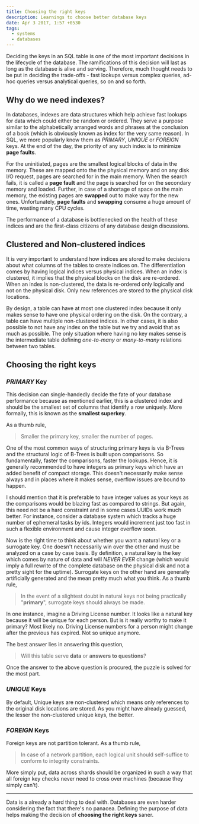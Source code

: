 ```yaml
---
title: Choosing the right keys
description: Learnings to choose better database keys
date: Apr 3 2017, 1:57 +0530
tags:
  - systems
  - databases
---
```


Deciding the keys in an SQL table is one of the most important decisions in
the lifecycle of the database. The ramifications of this decision will last
as long as the database is alive and serving. Therefore, much thought needs to be
put in deciding the trade-offs - fast lookups versus complex queries, ad-hoc
queries versus analytical queries, so on and so forth.

## Why do we need indexes?

In databases, indexes are data structures which help achieve fast lookups for
data which could either be random or ordered. They serve a purpose similar to
the alphabetically arranged words and phrases at the conclusion of a book (which
is obviously known as index for the very same reason). In SQL, we more popularly
know them as _PRIMARY_, _UNIQUE_ or _FOREIGN_ keys. At the end of the day, the
priority of any such index is to minimize **page faults**.

For the uninitiated, pages are the smallest logical blocks of data in the memory.
These are mapped onto the the physical memory and on any disk I/O request,
pages are searched for in the main memory. When the search fails, it is called
a **page fault** and the page is searched for on the secondary memory and loaded.
Further, in case of a shortage of space on the main memory, the existing pages are
**swapped** out to make way for the new ones. Unfortunately, **page faults** and
**swapping** consume a huge amount of time, wasting many CPU cycles.

The performance of a database is bottlenecked on the health of these indices and
are the first-class citizens of any database design discussions.

## Clustered and Non-clustered indices

It is very important to understand how indices are stored to make decisions
about what columns of the tables to create indices on. The differentiation
comes by having logical indices versus physical indices. When an index is
clustered, it implies that the physical blocks on the disk are re-ordered.
When an index is non-clustered, the data is re-ordered only logically and not on
the physical disk. Only new references are stored to the physical disk locations.

By design, a table can have at most one clustered index because it only makes sense
to have one physical ordering on the disk. On the contrary, a table can have multiple
non-clustered indices. In other cases, it is also possible to not have any index
on the table but we try and avoid that as much as possible. The only situation
where having no key makes sense is the intermediate table defining _one-to-many_
or _many-to-many_ relations between two tables.

## Choosing the right keys

### _PRIMARY_ Key

This decision can single-handedly decide the fate of your database performance
because as mentioned earlier, this is a clustered index and should be the
smallest set of columns that identify a row uniquely. More formally, this is
known as the **smallest superkey**.

As a thumb rule,

> Smaller the primary key, smaller the number of pages.

One of the most common ways of structuring primary keys is via B-Trees and the
structural logic of B-Trees is built upon comparisons. So fundamentally, faster
the comparisons, faster the lookups. Hence, it is generally recommended to have
integers as primary keys which have an added benefit of compact storage. This
doesn't necessarily make sense always and in places where it makes sense, overflow
issues are bound to happen.

I should mention that it is preferable to have integer values as your keys as
the comparisons would be blazing fast as compared to strings. But again, this
need not be a hard constraint and in some cases UUIDs work much better. For
instance, consider a database system which tracks a huge number of ephemeral tasks
by ids. Integers would increment just too fast in such a flexible environment
and cause integer overflow soon.

Now is the right time to think about whether you want a natural key or a surrogate
key. One doesn't necessarily win over the other and must be analyzed on a case by
case basis. By definition, a natural key is the key which comes by nature of data
and will _NEVER EVER_ change (which would imply a full rewrite of the complete
database on the physical disk and not a pretty sight for the uptime). Surrogate
keys on the other hand are generally artificially generated and the mean pretty
much what you think. As a thumb rule,

> In the event of a slightest doubt in natural keys not being practically "**primary**",
> surrogate keys should always be made.

In one instance, imagine a Driving License number. It looks like a natural key
because it will be unique for each person. But is it really worthy to make it
primary? Most likely no. Driving License numbers for a person might change after
the previous has expired. Not so unique anymore.

The best answer lies in answering this question,

> Will this table serve **data** or **answers to questions**?

Once the answer to the above question is procured, the puzzle is solved for the
most part.

### _UNIQUE_ Keys

By default, Unique keys are non-clustered which means only references to the
original disk locations are stored. As you might have already guessed, the
lesser the non-clustered unique keys, the better.

### _FOREIGN_ Keys

Foreign keys are not partition tolerant. As a thumb rule,

> In case of a network partition, each logical unit
> should self-suffice to conform to integrity constraints.

More simply put, data across shards should be organized in such a way that all
foreign key checks never need to cross over machines (because they simply can't).

---

Data is a already a hard thing to deal with. Databases are even harder considering
the fact that there's no panacea. Defining the purpose of data helps making
the decision of **choosing the right keys** saner.
